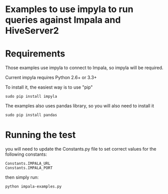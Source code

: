 # Examples to use impyla to run queries against Impala and HiveServer2 

# Requirements

Those examples use impyla to connect to Impala, so impyla will be required.

Current impyla requires Python 2.6+ or 3.3+

To install it, the easiest way is to use "pip"

```
sudo pip install impyla
```

The examples also uses pandas library, so you will also need to install it

```
sudo pip install pandas
```

# Running the test

you will need to update the Constants.py file to set correct values for the following constants:

```
Constants.IMPALA_URL
Constants.IMPALA_PORT
```

then simply run:

```
python impala-examples.py
```
